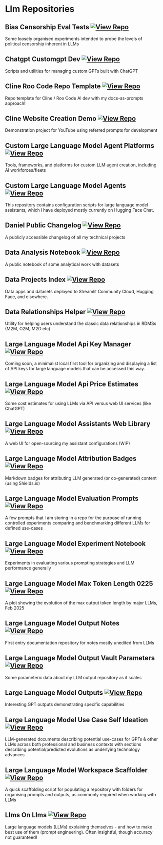 # Llm Repositories

## Bias Censorship Eval Tests [![View Repo](https://img.shields.io/badge/view-repo-green)](https://github.com/danielrosehill/Bias-Censorship-Eval-Tests)
Some loosely organised experiments intended to probe the levels of political censorship inherent in LLMs

## Chatgpt Customgpt Dev [![View Repo](https://img.shields.io/badge/view-repo-green)](https://github.com/danielrosehill/ChatGPT-CustomGPT-Dev)
Scripts and utilities for managing custom GPTs built with ChatGPT

## Cline Roo Code Repo Template [![View Repo](https://img.shields.io/badge/view-repo-green)](https://github.com/danielrosehill/Cline-Roo-Code-Repo-Template)
Repo template for Cline / Roo Code AI dev with my docs-as-prompts approach!

## Cline Website Creation Demo [![View Repo](https://img.shields.io/badge/view-repo-green)](https://github.com/danielrosehill/Cline-Website-Creation-Demo)
Demonstration project for YouTube using referred prompts for development

## Custom Large Language Model Agent Platforms [![View Repo](https://img.shields.io/badge/view-repo-green)](https://github.com/danielrosehill/Custom-LLM-Agent-Platforms)
Tools, frameworks, and platforms for custom LLM agent creation, including AI workforces/fleets

## Custom Large Language Model Agents [![View Repo](https://img.shields.io/badge/view-repo-green)](https://github.com/danielrosehill/Custom-LLM-Agents)
This repository contains configuration scripts for large language model assistants, which I have deployed mostly currently on Hugging Face Chat. 

## Daniel Public Changelog [![View Repo](https://img.shields.io/badge/view-repo-green)](https://github.com/danielrosehill/Daniel-Public-Changelog)
A publicly accessible changelog of all my technical projects

## Data Analysis Notebook [![View Repo](https://img.shields.io/badge/view-repo-green)](https://github.com/danielrosehill/Data-Analysis-Notebook)
A public notebook of some analytical work with datasets

## Data Projects Index [![View Repo](https://img.shields.io/badge/view-repo-green)](https://github.com/danielrosehill/Data-Projects-Index)
Data apps and datasets deployed to Streamlit Community Cloud, Hugging Face, and elsewhere. 

## Data Relationships Helper [![View Repo](https://img.shields.io/badge/view-repo-green)](https://github.com/danielrosehill/Data-Relationships-Helper)
Utility for helping users understand the classic data relationships in RDMSs (M2M, O2M, M2O etc)

## Large Language Model Api Key Manager [![View Repo](https://img.shields.io/badge/view-repo-green)](https://github.com/danielrosehill/LLM-API-Key-Manager)
Coming soon, a minimalist local first tool for organizing and displaying a list of API keys for large language models that can be accessed this way. 

## Large Language Model Api Price Estimates [![View Repo](https://img.shields.io/badge/view-repo-green)](https://github.com/danielrosehill/LLM-API-Price-Estimates)
Some cost estimates for using LLMs via API versus web UI services (like ChatGPT)

## Large Language Model Assistants Web Library [![View Repo](https://img.shields.io/badge/view-repo-green)](https://github.com/danielrosehill/LLM-Assistants-Web-Library)
A web UI for open-sourcing my assistant configurations (WIP)

## Large Language Model Attribution Badges [![View Repo](https://img.shields.io/badge/view-repo-green)](https://github.com/danielrosehill/LLM-Attribution-Badges)
Markdown badges for attributing LLM generated (or co-generated) content (using Shields.io)

## Large Language Model Evaluation Prompts [![View Repo](https://img.shields.io/badge/view-repo-green)](https://github.com/danielrosehill/LLM-Evaluation-Prompts)
A few prompts that I am storing in a repo for the purpose of running controlled experiments comparing and benchmarking different LLMs for defined use-cases

## Large Language Model Experiment Notebook [![View Repo](https://img.shields.io/badge/view-repo-green)](https://github.com/danielrosehill/LLM-Experiment-Notebook)
Experiments in evaluating various prompting strategies and LLM performance generally

## Large Language Model Max Token Length 0225 [![View Repo](https://img.shields.io/badge/view-repo-green)](https://github.com/danielrosehill/LLM-Max-Token-Length-0225)
A plot showing the evolution of the max output token length by major LLMs, Feb 2025

## Large Language Model Output Notes [![View Repo](https://img.shields.io/badge/view-repo-green)](https://github.com/danielrosehill/LLM-Output-Notes)
First entry documentation repository for notes mostly unedited from LLMs

## Large Language Model Output Vault Parameters [![View Repo](https://img.shields.io/badge/view-repo-green)](https://github.com/danielrosehill/LLM-Output-Vault-Parameters)
Some parameteric data about my LLM output repository as it scales

## Large Language Model Outputs [![View Repo](https://img.shields.io/badge/view-repo-green)](https://github.com/danielrosehill/LLM-Outputs)
Interesting GPT outputs demonstrating specific capabilities

## Large Language Model Use Case Self Ideation [![View Repo](https://img.shields.io/badge/view-repo-green)](https://github.com/danielrosehill/LLM-Use-Case-Self-Ideation)
LLM-generated documents describing potential use-cases for GPTs & other LLMs across both professional and business contexts with sections describing potential/predicted evolutions as underlying technology advances

## Large Language Model Workspace Scaffolder [![View Repo](https://img.shields.io/badge/view-repo-green)](https://github.com/danielrosehill/LLM-Workspace-Scaffolder)
A quick scaffolding script for populating a repository with folders for organising prompts and outputs, as commonly required when working with LLMs

## Llms On Llms [![View Repo](https://img.shields.io/badge/view-repo-green)](https://github.com/danielrosehill/LLMs-on-LLMs)
Large language models (LLMs) explaining themselves - and how to make best use of them (prompt engineering). Often insightful, though accuracy not guaranteed!

